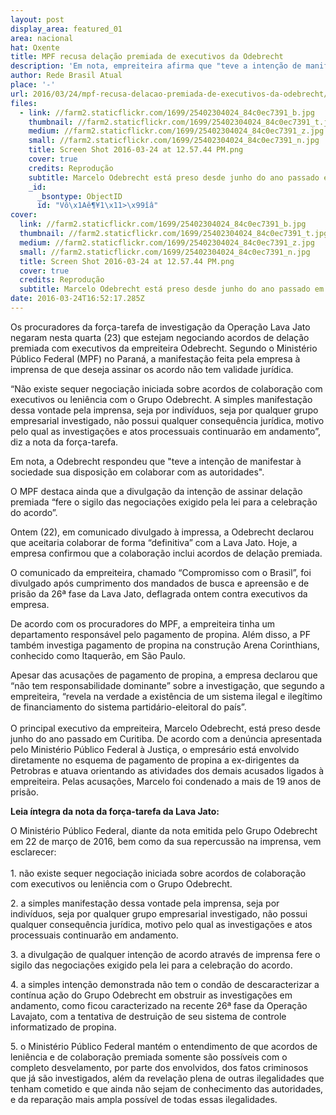 ```yaml
---
layout: post
display_area: featured_01
area: nacional
hat: Oxente
title: MPF recusa delação premiada de executivos da Odebrecht
description: 'Em nota, empreiteira afirma que "teve a intenção de manifestar à sociedade sua disposição em colaborar com as autoridade'
author: Rede Brasil Atual
place: '-'
url: 2016/03/24/mpf-recusa-delacao-premiada-de-executivos-da-odebrecht/
files:
  - link: //farm2.staticflickr.com/1699/25402304024_84c0ec7391_b.jpg
    thumbnail: //farm2.staticflickr.com/1699/25402304024_84c0ec7391_t.jpg
    medium: //farm2.staticflickr.com/1699/25402304024_84c0ec7391_z.jpg
    small: //farm2.staticflickr.com/1699/25402304024_84c0ec7391_n.jpg
    title: Screen Shot 2016-03-24 at 12.57.44 PM.png
    cover: true
    credits: Reprodução
    subtitle: Marcelo Odebrecht está preso desde junho do ano passado em Curitiba
    _id:
      _bsontype: ObjectID
      id: "Vô\x1Aê¶¥1\x11>\x99îâ"
cover:
  link: //farm2.staticflickr.com/1699/25402304024_84c0ec7391_b.jpg
  thumbnail: //farm2.staticflickr.com/1699/25402304024_84c0ec7391_t.jpg
  medium: //farm2.staticflickr.com/1699/25402304024_84c0ec7391_z.jpg
  small: //farm2.staticflickr.com/1699/25402304024_84c0ec7391_n.jpg
  title: Screen Shot 2016-03-24 at 12.57.44 PM.png
  cover: true
  credits: Reprodução
  subtitle: Marcelo Odebrecht está preso desde junho do ano passado em Curitiba
date: 2016-03-24T16:52:17.285Z
---
```

<p>Os procuradores da for&ccedil;a-tarefa de investiga&ccedil;&atilde;o da Opera&ccedil;&atilde;o Lava Jato negaram nesta quarta (23) que estejam negociando acordos de dela&ccedil;&atilde;o premiada com executivos da empreiteira Odebrecht. Segundo o Minist&eacute;rio P&uacute;blico Federal (MPF) no Paran&aacute;, a manifesta&ccedil;&atilde;o feita pela empresa &agrave; imprensa de que deseja assinar os acordo n&atilde;o tem validade jur&iacute;dica.</p>

<p>&ldquo;N&atilde;o existe sequer negocia&ccedil;&atilde;o iniciada sobre acordos de colabora&ccedil;&atilde;o com executivos ou leni&ecirc;ncia com o Grupo Odebrecht. A simples manifesta&ccedil;&atilde;o dessa vontade pela imprensa, seja por indiv&iacute;duos, seja por qualquer grupo empresarial investigado, n&atilde;o possui qualquer consequ&ecirc;ncia jur&iacute;dica, motivo pelo qual as investiga&ccedil;&otilde;es e atos processuais continuar&atilde;o em andamento&rdquo;, diz a nota da for&ccedil;a-tarefa.</p>

<p>Em nota, a Odebrecht respondeu que &quot;teve a inten&ccedil;&atilde;o de manifestar &agrave; sociedade sua disposi&ccedil;&atilde;o em colaborar com as autoridades&quot;.</p>

<p>O MPF destaca ainda que a divulga&ccedil;&atilde;o da inten&ccedil;&atilde;o de assinar dela&ccedil;&atilde;o premiada &ldquo;fere o sigilo das negocia&ccedil;&otilde;es exigido pela lei para a celebra&ccedil;&atilde;o do acordo&rdquo;.</p>

<p>Ontem (22), em comunicado divulgado &agrave; impressa, a Odebrecht declarou que aceitaria colaborar de forma &ldquo;definitiva&rdquo; com a Lava Jato. Hoje, a empresa&nbsp;confirmou que a colabora&ccedil;&atilde;o inclui acordos de dela&ccedil;&atilde;o premiada.</p>

<p>O comunicado da empreiteira, chamado &ldquo;Compromisso com o Brasil&rdquo;, foi divulgado ap&oacute;s cumprimento dos mandados de busca e apreens&atilde;o e de pris&atilde;o da 26&ordf; fase da Lava Jato, deflagrada ontem contra executivos da empresa.</p>

<p>De acordo com os procuradores do MPF, a empreiteira tinha um departamento respons&aacute;vel pelo pagamento de propina. Al&eacute;m disso, a PF tamb&eacute;m investiga pagamento de propina na constru&ccedil;&atilde;o Arena Corinthians, conhecido como Itaquer&atilde;o, em S&atilde;o Paulo.</p>

<p>Apesar das acusa&ccedil;&otilde;es de pagamento de propina, a empresa declarou que &ldquo;n&atilde;o tem responsabilidade dominante&rdquo; sobre a investiga&ccedil;&atilde;o, que segundo a empreiteira, &ldquo;revela na verdade a exist&ecirc;ncia de um sistema ilegal e ileg&iacute;timo de financiamento do sistema partid&aacute;rio-eleitoral do pa&iacute;s&rdquo;.<br />
<br />
O principal executivo da empreiteira, Marcelo Odebrecht, est&aacute; preso desde junho do ano passado em Curitiba. De acordo com a den&uacute;ncia apresentada pelo Minist&eacute;rio P&uacute;blico Federal &agrave; Justi&ccedil;a, o empres&aacute;rio est&aacute; envolvido diretamente no esquema de pagamento de propina a ex-dirigentes da Petrobras e atuava orientando as atividades dos demais acusados ligados &agrave; empreiteira. Pelas acusa&ccedil;&otilde;es, Marcelo foi condenado a mais de 19 anos de pris&atilde;o.</p>

<p><strong>Leia &iacute;ntegra da nota da for&ccedil;a-tarefa da Lava Jato:</strong></p>

<p>O Minist&eacute;rio P&uacute;blico Federal, diante da nota emitida pelo Grupo Odebrecht em 22 de mar&ccedil;o de 2016, bem como da sua repercuss&atilde;o na imprensa, vem esclarecer:<br />
<br />
1. n&atilde;o existe sequer negocia&ccedil;&atilde;o iniciada sobre acordos de colabora&ccedil;&atilde;o com executivos ou leni&ecirc;ncia com o Grupo Odebrecht.</p>

<p>2. a simples manifesta&ccedil;&atilde;o dessa vontade pela imprensa, seja por indiv&iacute;duos, seja por qualquer grupo empresarial investigado, n&atilde;o possui qualquer consequ&ecirc;ncia jur&iacute;dica, motivo pelo qual as investiga&ccedil;&otilde;es e atos processuais continuar&atilde;o em andamento.</p>

<p>3. a divulga&ccedil;&atilde;o de qualquer inten&ccedil;&atilde;o de acordo atrav&eacute;s de imprensa fere o sigilo das negocia&ccedil;&otilde;es exigido pela lei para a celebra&ccedil;&atilde;o do acordo.</p>

<p>4. a simples inten&ccedil;&atilde;o demonstrada n&atilde;o tem o cond&atilde;o de descaracterizar a cont&iacute;nua a&ccedil;&atilde;o do Grupo Odebrecht em obstruir as investiga&ccedil;&otilde;es em andamento, como ficou caracterizado na recente 26&ordf; fase da Opera&ccedil;&atilde;o Lavajato, com a tentativa de destrui&ccedil;&atilde;o de seu sistema de controle informatizado de propina.</p>

<p>5. o Minist&eacute;rio P&uacute;blico Federal mant&eacute;m o entendimento de que acordos de leni&ecirc;ncia e de colabora&ccedil;&atilde;o premiada somente s&atilde;o poss&iacute;veis com o completo desvelamento, por parte dos envolvidos, dos fatos criminosos que j&aacute; s&atilde;o investigados, al&eacute;m da revela&ccedil;&atilde;o plena de outras ilegalidades que tenham cometido e que ainda n&atilde;o sejam de conhecimento das autoridades, e da repara&ccedil;&atilde;o mais ampla poss&iacute;vel de todas essas ilegalidades.</p>


